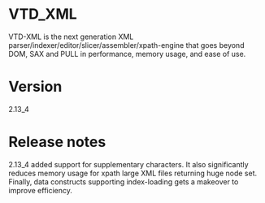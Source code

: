 # VTD_XML
VTD-XML is the next generation XML parser/indexer/editor/slicer/assembler/xpath-engine that goes beyond DOM, SAX and PULL in performance, memory usage, and ease of use.

# Version 
2.13_4

# Release notes
2.13_4 added support for supplementary characters. It also significantly reduces memory usage for xpath large XML files returning
huge node set. Finally, data constructs supporting index-loading gets a makeover to improve efficiency.
